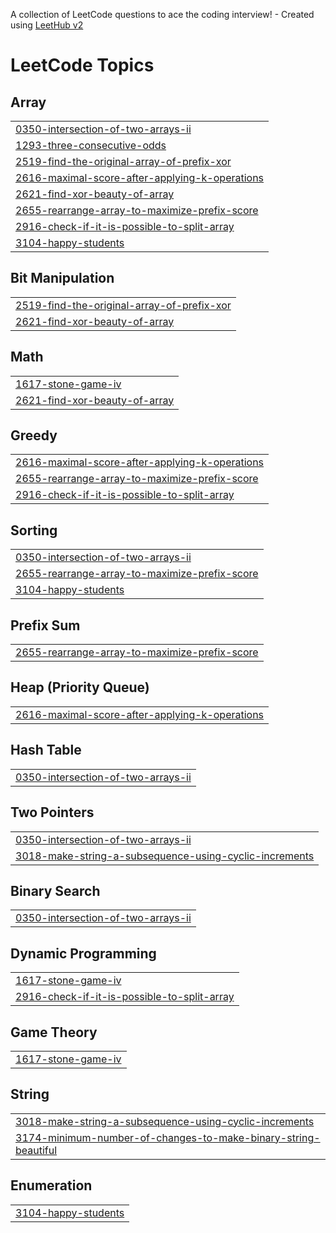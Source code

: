 A collection of LeetCode questions to ace the coding interview! - Created using [LeetHub v2](https://github.com/arunbhardwaj/LeetHub-2.0)
<!---LeetCode Topics Start-->
# LeetCode Topics
## Array
|  |
| ------- |
| [0350-intersection-of-two-arrays-ii](https://github.com/Kunalkhuteta/leetcode/tree/master/0350-intersection-of-two-arrays-ii) |
| [1293-three-consecutive-odds](https://github.com/Kunalkhuteta/leetcode/tree/master/1293-three-consecutive-odds) |
| [2519-find-the-original-array-of-prefix-xor](https://github.com/Kunalkhuteta/leetcode/tree/master/2519-find-the-original-array-of-prefix-xor) |
| [2616-maximal-score-after-applying-k-operations](https://github.com/Kunalkhuteta/leetcode/tree/master/2616-maximal-score-after-applying-k-operations) |
| [2621-find-xor-beauty-of-array](https://github.com/Kunalkhuteta/leetcode/tree/master/2621-find-xor-beauty-of-array) |
| [2655-rearrange-array-to-maximize-prefix-score](https://github.com/Kunalkhuteta/leetcode/tree/master/2655-rearrange-array-to-maximize-prefix-score) |
| [2916-check-if-it-is-possible-to-split-array](https://github.com/Kunalkhuteta/leetcode/tree/master/2916-check-if-it-is-possible-to-split-array) |
| [3104-happy-students](https://github.com/Kunalkhuteta/leetcode/tree/master/3104-happy-students) |
## Bit Manipulation
|  |
| ------- |
| [2519-find-the-original-array-of-prefix-xor](https://github.com/Kunalkhuteta/leetcode/tree/master/2519-find-the-original-array-of-prefix-xor) |
| [2621-find-xor-beauty-of-array](https://github.com/Kunalkhuteta/leetcode/tree/master/2621-find-xor-beauty-of-array) |
## Math
|  |
| ------- |
| [1617-stone-game-iv](https://github.com/Kunalkhuteta/leetcode/tree/master/1617-stone-game-iv) |
| [2621-find-xor-beauty-of-array](https://github.com/Kunalkhuteta/leetcode/tree/master/2621-find-xor-beauty-of-array) |
## Greedy
|  |
| ------- |
| [2616-maximal-score-after-applying-k-operations](https://github.com/Kunalkhuteta/leetcode/tree/master/2616-maximal-score-after-applying-k-operations) |
| [2655-rearrange-array-to-maximize-prefix-score](https://github.com/Kunalkhuteta/leetcode/tree/master/2655-rearrange-array-to-maximize-prefix-score) |
| [2916-check-if-it-is-possible-to-split-array](https://github.com/Kunalkhuteta/leetcode/tree/master/2916-check-if-it-is-possible-to-split-array) |
## Sorting
|  |
| ------- |
| [0350-intersection-of-two-arrays-ii](https://github.com/Kunalkhuteta/leetcode/tree/master/0350-intersection-of-two-arrays-ii) |
| [2655-rearrange-array-to-maximize-prefix-score](https://github.com/Kunalkhuteta/leetcode/tree/master/2655-rearrange-array-to-maximize-prefix-score) |
| [3104-happy-students](https://github.com/Kunalkhuteta/leetcode/tree/master/3104-happy-students) |
## Prefix Sum
|  |
| ------- |
| [2655-rearrange-array-to-maximize-prefix-score](https://github.com/Kunalkhuteta/leetcode/tree/master/2655-rearrange-array-to-maximize-prefix-score) |
## Heap (Priority Queue)
|  |
| ------- |
| [2616-maximal-score-after-applying-k-operations](https://github.com/Kunalkhuteta/leetcode/tree/master/2616-maximal-score-after-applying-k-operations) |
## Hash Table
|  |
| ------- |
| [0350-intersection-of-two-arrays-ii](https://github.com/Kunalkhuteta/leetcode/tree/master/0350-intersection-of-two-arrays-ii) |
## Two Pointers
|  |
| ------- |
| [0350-intersection-of-two-arrays-ii](https://github.com/Kunalkhuteta/leetcode/tree/master/0350-intersection-of-two-arrays-ii) |
| [3018-make-string-a-subsequence-using-cyclic-increments](https://github.com/Kunalkhuteta/leetcode/tree/master/3018-make-string-a-subsequence-using-cyclic-increments) |
## Binary Search
|  |
| ------- |
| [0350-intersection-of-two-arrays-ii](https://github.com/Kunalkhuteta/leetcode/tree/master/0350-intersection-of-two-arrays-ii) |
## Dynamic Programming
|  |
| ------- |
| [1617-stone-game-iv](https://github.com/Kunalkhuteta/leetcode/tree/master/1617-stone-game-iv) |
| [2916-check-if-it-is-possible-to-split-array](https://github.com/Kunalkhuteta/leetcode/tree/master/2916-check-if-it-is-possible-to-split-array) |
## Game Theory
|  |
| ------- |
| [1617-stone-game-iv](https://github.com/Kunalkhuteta/leetcode/tree/master/1617-stone-game-iv) |
## String
|  |
| ------- |
| [3018-make-string-a-subsequence-using-cyclic-increments](https://github.com/Kunalkhuteta/leetcode/tree/master/3018-make-string-a-subsequence-using-cyclic-increments) |
| [3174-minimum-number-of-changes-to-make-binary-string-beautiful](https://github.com/Kunalkhuteta/leetcode/tree/master/3174-minimum-number-of-changes-to-make-binary-string-beautiful) |
## Enumeration
|  |
| ------- |
| [3104-happy-students](https://github.com/Kunalkhuteta/leetcode/tree/master/3104-happy-students) |
<!---LeetCode Topics End-->